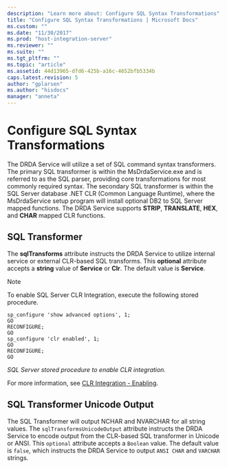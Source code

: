 ```yaml
---
description: "Learn more about: Configure SQL Syntax Transformations"
title: "Configure SQL Syntax Transformations | Microsoft Docs"
ms.custom: ""
ms.date: "11/30/2017"
ms.prod: "host-integration-server"
ms.reviewer: ""
ms.suite: ""
ms.tgt_pltfrm: ""
ms.topic: "article"
ms.assetid: 44d13965-dfd6-425b-a16c-4652bfb5334b
caps.latest.revision: 5
author: "gplarsen"
ms.author: "hisdocs"
manager: "anneta"
---
```

# Configure SQL Syntax Transformations
The DRDA Service will utilize a set of SQL command syntax transformers. The primary SQL transformer is within the MsDrdaService.exe and is referred to as the SQL parser, providing core transformations for most commonly required syntax. The secondary SQL transformer is within the SQL Server database .NET CLR (Common Language Runtime), where the MsDrdaService setup program will install optional DB2 to SQL Server mapped functions. The DRDA Service supports **STRIP**, **TRANSLATE**, **HEX**, and **CHAR** mapped CLR functions.  
  
## SQL Transformer  
 The **sqlTransforms** attribute instructs the DRDA Service to utilize internal service or external CLR-based SQL transforms. This **optional** attribute accepts a **string** value of **Service** or **Clr**. The default value is **Service**.  
  
> [!NOTE]
>  To enable SQL Server CLR Integration, execute the following stored procedure.  
  
```  
sp_configure 'show advanced options', 1;  
GO  
RECONFIGURE;  
GO  
sp_configure 'clr enabled', 1;  
GO  
RECONFIGURE;  
GO  
```  
  
 *SQL Server stored procedure to enable CLR integration.*  
  
 For more information, see [CLR Integration - Enabling](https://docs.microsoft.com/sql/relational-databases/clr-integration/clr-integration-enabling).  
  
## SQL Transformer Unicode Output  
 The SQL Transformer will output NCHAR and NVARCHAR for all string values. The `sqlTransformsUnicodeOutput` attribute instructs the DRDA Service to encode output from the CLR-based SQL transformer in Unicode or ANSI. This `optional` attribute accepts a `Boolean` value. The default value is `false`, which instructs the DRDA Service to output `ANSI CHAR` and `VARCHAR` strings.
